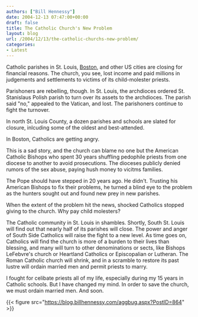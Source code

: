 ```yaml
---
authors: ["Bill Hennessy"]
date: 2004-12-13 07:47:00+00:00
draft: false
title: The Catholic Church's New Problem
layout: blog
url: /2004/12/13/the-catholic-churchs-new-problem/
categories:
- Latest
---
```


Catholic parishes in St. Louis, [Boston](https://story.news.yahoo.com/news?tmpl=story&cid=519&ncid=718&e=10&u=/ap/20041213/ap_on_re_us/activist_parishioner), and other US cities are closing for financial reasons. The church, you see, lost income and paid millions in judgements and settlements to victims of its child-molester priests.




Parishoners are rebelling, though. In St. Louis, the archdioces ordered St. Stanislaus Polish parish to turn over its assets to the archdioces. The parish said "no," appealed to the Vatican, and lost. The parishoners continue to fight the turnover.




In north St. Louis County, a dozen parishes and schools are slated for closure, inlcuding some of the oldest and best-attended.




In Boston, Catholics are getting angry.




This is a sad story, and the church can blame no one but the American Catholic Bishops who spent 30 years shuffling pedophile priests from one diocese to another to avoid prosecutions. The dioceses publicly denied rumors of the sex abuse, paying hush money to vicitms families.




The Pope should have stepped in 20 years ago. He didn't. Trusting his American Bishops to fix their problems, he turned a blind eye to the problem as the hunters sought out and found new prey in new parishes.




When the extent of the problem hit the news, shocked Catholics stopped giving to the church. Why pay child molesters?




The Catholic community in St. Louis in shambles. Shortly, South St. Louis will find out that nearly half of its parishes will close. The power and anger of South Side Catholics will raise the fight to a new level. As time goes on, Catholics will find the church is more of a burden to their lives than blessing, and many will turn to other denominations or sects, like Bishops LeFebvre's church or Heartland Catholics or Episcopalian or Lutheran. The Roman Catholic church will shrink, and in a scramble to restore its past lustre will ordain married men and permit priests to marry.




I fought for celibate priests all of my life, especially during my 15 years in Catholic schools. But I have changed my mind. In order to save the church, we must ordain married men. And soon. 

{{< figure src="https://blog.billhennessy.com/aggbug.aspx?PostID=864" >}}

